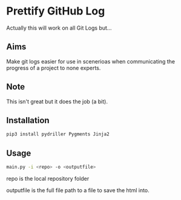 # Prettify GitHub Log
Actually this will work on all Git Logs but...

## Aims

Make git logs easier for use in scenerioas when communicating the progress of a project to none experts.

## Note

This isn't great but it does the job (a bit).

## Installation

```bash
pip3 install pydriller Pygments Jinja2
```

## Usage

```bash
main.py -i <repo> -o <outputfile>
```

repo is the local repository folder

outputfile is the full file path to a file to save the html into.